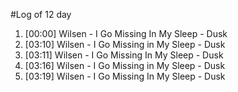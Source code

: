 #Log of 12 day

1. [00:00] Wilsen - I Go Missing In My Sleep - Dusk
1. [03:10] Wilsen - I Go Missing in My Sleep - Dusk
1. [03:11] Wilsen - I Go Missing In My Sleep - Dusk
1. [03:16] Wilsen - I Go Missing in My Sleep - Dusk
1. [03:19] Wilsen - I Go Missing In My Sleep - Dusk
